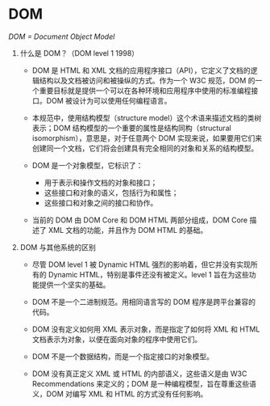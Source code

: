 # DOM

*DOM = Document Object Model*

1. 什么是 DOM？（DOM level 1 1998）
    - DOM 是 HTML 和 XML 文档的应用程序接口（API），它定义了文档的逻辑结构以及文档被访问和被操纵的方式。作为一个 W3C 规范，DOM 的一个重要目标就是提供一个可以在各种环境和应用程序中使用的标准编程接口。DOM 被设计为可以使用任何编程语言。

    - 本规范中，使用结构模型（structure model）这个术语来描述文档的类树表示；DOM 结构模型的一个重要的属性是结构同构（structural isomorphism），意思是，对于任意两个 DOM 实现来说，如果要用它们来创建同一个文档，它们将会创建具有完全相同的对象和关系的结构模型。

    - DOM 是一个对象模型，它标识了：
        - 用于表示和操作文档的对象和接口；
        - 这些接口和对象的语义，包括行为和属性；
        - 这些接口和对象之间的接口和协作。

    - 当前的 DOM 由 DOM Core 和 DOM HTML 两部分组成，DOM Core 描述了 XML 文档的功能，并且作为 DOM HTML 的基础。

2. DOM 与其他系统的区别

    - 尽管 DOM level 1 被 Dynamic HTML 强烈的影响着，但它并没有实现所有的 Dynamic HTML，特别是事件还没有被定义。level 1 旨在为这些功能提供一个坚实的基础。

    - DOM 不是一个二进制规范。用相同语言写的 DOM 程序是跨平台兼容的代码。

    - DOM 没有定义如何用 XML 表示对象，而是指定了如何将 XML 和 HTML 文档表示为对象，以便在面向对象的程序中使用它们。

    - DOM 不是一个数据结构，而是一个指定接口的对象模型。

    - DOM 没有真正定义 XML 或 HTML 的内部语义，这些语义是由 W3C Recommendations 来定义的；DOM 是一种编程模型，旨在尊重这些语义，DOM 对编写 XML 和 HTML 的方式没有任何影响。
